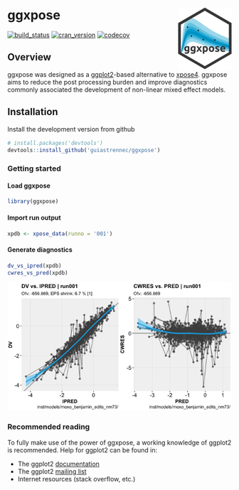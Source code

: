 
ggxpose <img src="logo.png" align="right" />
============================================

[![build\_status](https://travis-ci.org/guiastrennec/ggxpose.svg?branch=master)](https://travis-ci.org/guiastrennec/ggxpose) [![cran\_version](http://www.r-pkg.org/badges/version/ggxpose)]() [![codecov](https://codecov.io/gh/guiastrennec/ggxpose/branch/master/graph/badge.svg)](https://codecov.io/gh/guiastrennec/ggxpose)

Overview
--------

ggxpose was designed as a [ggplot2](https://github.com/tidyverse/ggplot2)-based alternative to [xpose4](http://xpose.sourceforge.net). ggxpose aims to reduce the post processing burden and improve diagnostics commonly associated the development of non-linear mixed effect models.

Installation
------------

Install the development version from github

``` r
# install.packages('devtools')
devtools::install_github('guiastrennec/ggxpose')
```

### Getting started

#### Load ggxpose

``` r
library(ggxpose)
```

#### Import run output

``` r
xpdb <- xpose_data(runno = '001')
```

#### Generate diagnostics

``` r
dv_vs_ipred(xpdb)
cwres_vs_pred(xpdb)
```

![](inst/img/readme_example_figure-1.png)

### Recommended reading

To fully make use of the power of ggxpose, a working knowledge of ggplot2 is recommended. Help for ggplot2 can be found in:

-   The ggplot2 [documentation](http://docs.ggplot2.org/current/)
-   The ggplot2 [mailing list](https://groups.google.com/forum/?fromgroups#!forum/ggplot2)
-   Internet resources (stack overflow, etc.)
